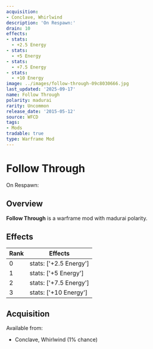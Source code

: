 ```yaml
---
acquisition:
- Conclave, Whirlwind
description: 'On Respawn:'
drain: 10
effects:
- stats:
  - +2.5 Energy
- stats:
  - +5 Energy
- stats:
  - +7.5 Energy
- stats:
  - +10 Energy
image: ../images/follow-through-09c8030666.jpg
last_updated: '2025-09-17'
name: Follow Through
polarity: madurai
rarity: Uncommon
release_date: '2015-05-12'
source: WFCD
tags:
- Mods
tradable: true
type: Warframe Mod
---
```


# Follow Through

On Respawn:

## Overview

**Follow Through** is a warframe mod with madurai polarity.

## Effects

| Rank | Effects |
|------|----------|
| 0 | stats: ['+2.5 Energy'] |
| 1 | stats: ['+5 Energy'] |
| 2 | stats: ['+7.5 Energy'] |
| 3 | stats: ['+10 Energy'] |

## Acquisition

Available from:
- Conclave, Whirlwind (1% chance)

